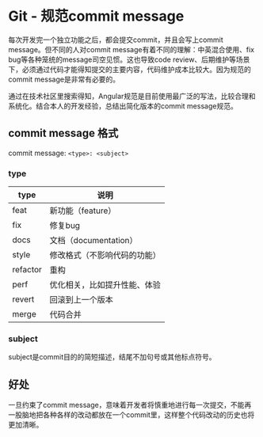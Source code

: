 # Git - 规范commit message

每次开发完一个独立功能之后，都会提交commit，并且会写上commit message。但不同的人对commit message有着不同的理解：中英混合使用、fix bug等各种笼统的message司空见惯。这也导致code review、后期维护等场景下，必须通过代码才能得知提交的主要内容，代码维护成本比较大。因为规范的commit message是非常有必要的。

通过在技术社区里搜索得知，Angular规范是目前使用最广泛的写法，比较合理和系统化。结合本人的开发经验，总结出简化版本的commit message规范。

## commit message 格式

commit message: `<type>: <subject>`

### type

| type     | 说明                         |
| -------- | ---------------------------- |
| feat     | 新功能（feature）            |
| fix      | 修复bug                      |
| docs     | 文档（documentation）        |
| style    | 修改格式（不影响代码的功能） |
| refactor | 重构                         |
| perf     | 优化相关，比如提升性能、体验 |
| revert   | 回滚到上一个版本             |
| merge    | 代码合并                     |

### subject

subject是commit目的的简短描述，结尾不加句号或其他标点符号。

## 好处

一旦约束了commit message，意味着开发者将慎重地进行每一次提交，不能再一股脑地把各种各样的改动都放在一个commit里，这样整个代码改动的历史也将更加清晰。
